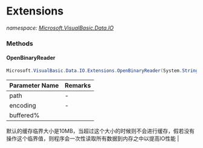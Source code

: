 ﻿# Extensions
_namespace: [Microsoft.VisualBasic.Data.IO](./index.md)_





### Methods

#### OpenBinaryReader
```csharp
Microsoft.VisualBasic.Data.IO.Extensions.OpenBinaryReader(System.String,Microsoft.VisualBasic.Text.Encodings,System.Int64)
```


|Parameter Name|Remarks|
|--------------|-------|
|path|-|
|encoding|-|
|buffered%|
 默认的缓存临界大小是10MB，当超过这个大小的时候则不会进行缓存，假若没有操作这个临界值，则程序会一次性读取所有数据到内存之中以提高IO性能
 |



